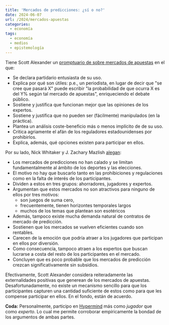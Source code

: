 ```yaml
---
title: 'Mercados de predicciones: ¿sí o no?'
date: 2024-06-07
url: /2024/mercados-apuestas
categories:
  - economía
tags:
  - economía
  - medios
  - epistemología
---
```


Tiene Scott Alexander un [promptuario de sobre mercados de apuestas](https://www.astralcodexten.com/p/prediction-market-faq) en el que:

- Se declara partidario entusiasta de su uso.
- Explica por qué son útiles: p.e., un periodista, en lugar de decir que "se cree que pasará X" puede escribir "la probabilidad de que ocurra X es del Y% según tal mercado de apuestas", enriqueciendo el debate público.
- Sostiene y justifica que funcionan mejor que las opiniones de los expertos.
- Sostiene y justifica que no pueden ser (fácilmente) manipulados (en la práctica).
- Plantea un análisis coste-beneficio más o menos implícito de de su uso.
- Critica agriamente el afán de los reguladores estadounidenses por prohibirlos.
- Explica, además, qué opciones existen para participar en ellos.

Por su lado, Nick Whitaker y J. Zachary Mazlish [alegan](https://worksinprogress.co/issue/why-prediction-markets-arent-popular/):

- Los mercados de predicciones no han calado y se limitan fundamentalmente al ámbito de los deportes y las elecciones.
- El motivo no hay que buscarlo tanto en las prohibiciones y regulaciones como en la falta de interés de los participantes.
- Dividen a estos en tres grupos: ahorradores, jugadores y expertos.
- Argumentan que estos mercados no son atractivos para ninguno de ellos por tres motivos:
  - son juegos de suma cero,
  - frecuentemente, tienen horizontes temporales largos
  - muchos de los temas que plantean son esotéricos
- Además, tampoco existe mucha demanda natural de contratos de mercado de predicción.
- Sostienen que los mercados se vuelven eficientes cuando son rentables.
- Carecen de la emoción que podría atraer a los jugadores que participan en ellos por diversión.
- Como consecuencia, tampoco atraen a los expertos que buscan lucrarse a costa del resto de los participantes en el mercado.
- Concluyen que es poco probable que los mercados de predicción crezcan significativamente sin subsidios.

Efectivamente, Scott Alexander considera reiteradamente las externalidades positivas que generean de los mercados de apuestas. Desafortunadamente, no existe un mecanismo sencillo para que los participantes capturen una cantidad suficiente de estos como para que les compense participar en ellos. En el fondo, están de acuerdo.

**Coda:** Personalmente, participo en [Hypermind](https://lepoint.hypermind.com/hypermind/app.html#rewards) más como _jugador_ que como _experto_. Lo cual me permite corroborar empíricamente la bondad de los argumentos de ambas partes.




